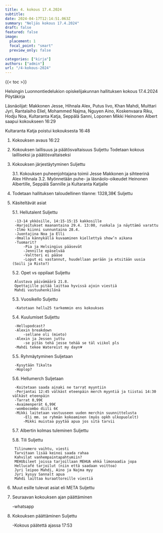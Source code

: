 ```yaml
---
title: 4. kokous 17.4.2024
subtitle: 
date: 2024-04-17T12:14:51.063Z
summary: "Neljäs kokous 17.4.2024"
draft: false
featured: false
image:
  placement: 1
  focal_point: "smart"
  preview_only: false

categories: ["kirja"]
authors: ["admin"]
url: "/4-kokous-2024"
---
```

{{< toc >}}

Helsingin Luonnontiedelukion opiskelijakunnan hallituksen kokous 17.4.2024
Pöytäkirja

Läsnäolijat: Makkonen Jesse, Hihnala Alex, Putus Iivo, Khan Mahdi, Muittari Jyri, Rantalaiho Eliel, Mohammed Najma, Nguyen Aino, Koskenvaara Riku, Hodju Noa, Kultaranta Katja, Seppälä Sanni, Loponen Mikki
Heinonen Albert saapui kokoukseen 16:29

Kultaranta Katja poistui kokouksesta 16:48

1. Kokouksen avaus 16:22

2. Kokouksen laillisuus ja päätösvaltaisuus Suljettu
Todetaan kokous lailliseksi ja päätösvaltaiseksi

3. Kokouksen järjestäytyminen Suljettu

	3.1. Kokouksen puheenjohtajana toimii Jesse Makkonen ja sihteerinä Alex Hihnala
	3.2. Myönnetään puhe- ja läsnäolo-oikeudet Heinonen Albertille, Seppälä Sannille ja Kultaranta Katjalle

4. Todetaan hallituksen taloudellinen tilanne: 1328,38€ Suljettu

5. Käsiteltävät asiat

	5.1. Hellutalent Suljettu

		-13-14 ykkösille, 14:15-15:15 kakkosille
		-Harjoitukset maanantaina 29.4. 13:00, ruokala ja näyttämö varattu
		-Ilmo kiinni sunnuntaina 28.4. 
		-Juontajina Noa ja Elli
		-Omalla kännykällä kuvaaminen kiellettyä show’n aikana
		-Tuomarit?
			-Pia ja Helsingius pääsevät
			-Jennille epäselvää
			-Valtteri ei pääse
			-Loput ei vastannut, huudellaan perään ja etsitään uusia (Soili ja Risto?)

	5.2. Opet vs oppilaat Suljettu

		Alustava päivämäärä 21.8.
		Opettajille pitää laittaa hyvissä ajoin viestiä
		Mahdi vastuuhenkilönä

	5.3. Vuosikello Suljettu

		-Katotaan hellu25 tarkemmin ens kokoukses

	5.4. Kuulumiset Suljettu

		-Hellupodcast?
		-Alexin breakdown
			-sellane oli (mieto)
		-Alexin ja Jessen juttu
			-se pitäs tehä jesse tehää se täl viikol pls
		-Mahdi tekee Watereist my dayn💗

	5.5. Ryhmäytyminen Suljetaan

		-Kysytään Tikalta
		-Hoplop?

	5.6. Hellumerch Suljetaan 

		-Koitetaan saada ainaki ne tarrat myyntiin
		-Perjantai 12:45 välkäst eteenpäin merch myyntiä ja tiistai 14:30 välkäst eteenpäin
		-Tarrat 0,99€
		-Avaimenperät 6,99€
		-wombocombo diili 6€
		-Mikki laitetaan vastuuseen uuden merchin suunnittelusta
			-Eli mm. se ryhmän kokoaminen (myös opkh ulkopuolelt)
			-Mikki muistaa pyytää apua jos sitä tarvii

	5.7. Albertin kolmas tuleminen Suljettu

	5.8. Tili Suljettu

		Tilinumero vaihtu, viesti 
		Tarvitaan lisää keinoi saada rahaa
		Kahvilat vanhempaintapahtumiin?
		MEHUbileet joissa tarjoillaan MEHUA ehkä limonaadia jopa
		Hellucafé tarjoilut (niin että saadaan voittoa)
		Jyri leipoo Mahdi, Aino ja Najma myy
		Jyri kysyy Sannalt apua
		Mahdi laittaa kuraattoreille viestiä

6. Muut esille tulevat asiat eli META Suljettu

7. Seuraavan kokouksen ajan päättäminen 

	-whatsapp

8. Kokouksen päättäminen Suljettu

	-Kokous päätettä ajassa 17:53

